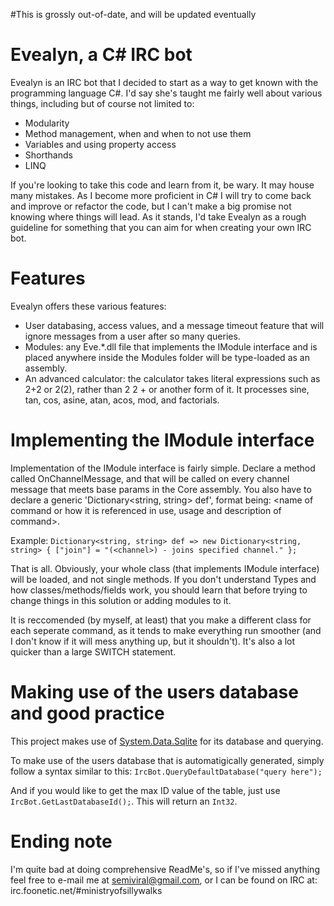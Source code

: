 #This is grossly out-of-date, and will be updated eventually

# Evealyn, a C# IRC bot
Evealyn is an IRC bot that I decided to start as a way to get known with the programming language C#. I'd say she's taught me fairly well about various things, including but of course not limited to:
- Modularity
- Method management, when and when to not use them
- Variables and using property access
- Shorthands
- LINQ

If you're looking to take this code and learn from it, be wary. It may house many mistakes. As I become more proficient in C# I will try to come back and improve or refactor the code, but I can't make a big promise not knowing where things will lead. As it stands, I'd take Evealyn as a rough guideline for something that you can aim for when creating your own IRC bot.

# Features
Evealyn offers these various features:
- User databasing, access values, and a message timeout feature that will ignore messages from a user after so many queries.
- Modules: any Eve.*.dll file that implements the IModule interface and is placed anywhere inside the Modules folder will be type-loaded as an assembly.
- An advanced calculator: the calculator takes literal expressions such as 2+2 or 2(2), rather than 2 2 + or another form of it. It processes sine, tan, cos, asine, atan, acos, mod, and factorials.

# Implementing the IModule interface
Implementation of the IModule interface is fairly simple. Declare a method called OnChannelMessage, and that will be called on every channel message that meets base params in the Core assembly. You also have to declare a generic 'Dictionary<string, string> def', format being: <name of command or how it is referenced in use, usage and description of command>.

Example: `Dictionary<string, string> def => new Dictionary<string, string> { ["join"] = "(<channel>) - joins specified channel." };`

That is all. Obviously, your whole class (that implements IModule interface) will be loaded, and not single methods. If you don't understand Types and how classes/methods/fields work, you should learn that before trying to change things in this solution or adding modules to it.

It is reccomended (by myself, at least) that you make a different class for each seperate command, as it tends to make everything run smoother (and I don't know if it will mess anything up, but it shouldn't). It's also a lot quicker than a large SWITCH statement.

# Making use of the users database and good practice
This project makes use of [System.Data.Sqlite](https://system.data.sqlite.org/) for its database and querying.

To make use of the users database that is automatigically generated, simply follow a syntax similar to this:
`IrcBot.QueryDefaultDatabase("query here");`

And if you would like to get the max ID value of the table, just use `IrcBot.GetLastDatabaseId();`. This will return an `Int32`.

# Ending note
I'm quite bad at doing comprehensive ReadMe's, so if I've missed anything feel free to e-mail me at semiviral@gmail.com, or I can be found on IRC at: irc.foonetic.net/#ministryofsillywalks

